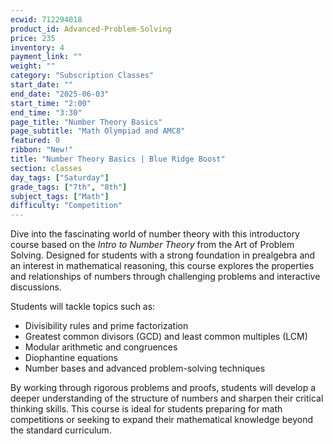 ```yaml
---
ecwid: 712294018
product_id: Advanced-Problem-Solving
price: 235
inventory: 4
payment_link: ""
weight: ""
category: "Subscription Classes"
start_date: ""
end_date: "2025-06-03"
start_time: "2:00"
end_time: "3:30"
page_title: "Number Theory Basics"
page_subtitle: "Math Olympiad and AMC8"
featured: 0
ribbon: "New!"
title: "Number Theory Basics | Blue Ridge Boost"
section: classes
day_tags: ["Saturday"]
grade_tags: ["7th", "8th"]
subject_tags: ["Math"]
difficulty: "Competition"
---
```

<p>Dive into the fascinating world of number theory with this introductory course based on the <em>Intro to Number Theory </em>from the Art of Problem Solving. Designed for students with a strong foundation in prealgebra and an interest in mathematical reasoning, this course explores the properties and relationships of numbers through challenging problems and interactive discussions.</p><p>Students will tackle topics such as:</p><ul> <li>Divisibility rules and prime factorization</li> <li>Greatest common divisors (GCD) and least common multiples (LCM)</li> <li>Modular arithmetic and congruences</li> <li>Diophantine equations</li> <li>Number bases and advanced problem-solving techniques</li> </ul><p>By working through rigorous problems and proofs, students will develop a deeper understanding of the structure of numbers and sharpen their critical thinking skills. This course is ideal for students preparing for math competitions or seeking to expand their mathematical knowledge beyond the standard curriculum.</p>
